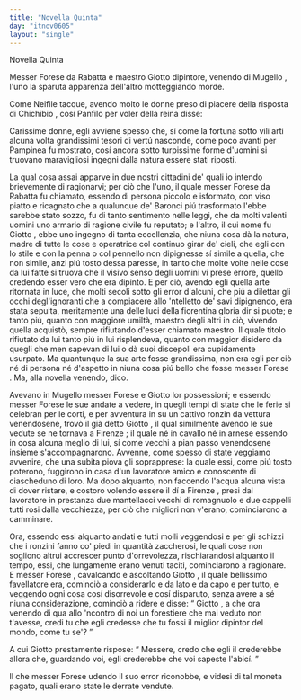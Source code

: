 ```yaml
---
title: "Novella Quinta"
day: "itnov0605"
layout: "single"
---
```

<html>
 <head>
 </head>
 <body>
  <div id="nov0605" type="novella" who="panfilo">
   <head>
    Novella Quinta
   </head>
   <argument>
    <p>
     <milestone id="p06050001"/>
     Messer
     <name persref="forese" type="person">
      Forese da Rabatta
     </name>
     e maestro
     <name persref="giotto" type="person">
      Giotto
     </name>
     dipintore, venendo di
     <name placeref="mugello" type="place">
      Mugello
     </name>
     , l'uno la sparuta apparenza dell'altro motteggiando morde.
    </p>
   </argument>
   <div3 type="commentary" who="author">
    <p>
     <milestone id="p06050002"/>
     Come
     <name persref="neifile" type="person">
      Neifile
     </name>
     tacque, avendo molto le donne preso di piacere della risposta di
     <name persref="chichibio" type="person">
      Chichibio
     </name>
     , cos&iacute;
     <name persref="panfilo" type="person">
      Panfilo
     </name>
     per voler della
     <name persref="elissa" type="person">
      reina
     </name>
     disse:
    </p>
   </div3>
   <div3 type="commentary" who="panfilo">
    <p>
     <milestone id="p06050003"/>
     Carissime donne, egli avviene spesso che, s&iacute; come la fortuna sotto vili arti alcuna volta grandissimi tesori di vert&uacute; nasconde, come poco avanti per
     <name persref="pampinea" type="person">
      Pampinea
     </name>
     fu mostrato, cos&iacute; ancora sotto turpissime forme d'uomini si truovano maravigliosi ingegni dalla natura essere stati riposti.
    </p>
   </div3>
   <p>
    <milestone id="p06050004"/>
    La qual cosa assai apparve in due nostri cittadini de' quali io intendo brievemente di ragionarvi; per ci&ograve; che l'uno, il quale messer
    <name persref="forese" type="person">
     Forese da Rabatta
    </name>
    fu chiamato, essendo di persona piccolo e isformato, con viso piatto e ricagnato che a qualunque de' Baronci pi&uacute; trasformato l'ebbe sarebbe stato sozzo, fu di tanto sentimento nelle leggi, che da molti valenti uomini uno armario di ragione civile fu reputato;
    <milestone id="p06050005"/>
    e l'altro, il cui nome fu
    <name persref="giotto" type="person">
     Giotto
    </name>
    , ebbe uno ingegno di tanta eccellenzia, che niuna cosa d&agrave; la natura, madre di tutte le cose e operatrice col continuo girar de' cieli, che egli con lo stile e con la penna o col pennello non dipignesse s&iacute; simile a quella, che non simile, anzi pi&uacute; tosto dessa paresse, in tanto che molte volte nelle cose da lui fatte si truova che il visivo senso degli uomini vi prese errore, quello credendo esser vero che era dipinto.
    <milestone id="p06050006"/>
    E per ci&ograve;, avendo egli quella arte ritornata in luce, che molti secoli sotto gli error d'alcuni, che pi&uacute; a dilettar gli occhi degl'ignoranti che a compiacere allo 'ntelletto de' savi dipignendo, era stata sepulta, meritamente una delle luci della fiorentina gloria dir si puote; e tanto pi&uacute;, quanto con maggiore umilt&agrave;, maestro degli altri in ci&ograve;, vivendo quella acquist&ograve;, sempre rifiutando d'esser chiamato maestro.
    <milestone id="p06050007"/>
    Il quale titolo rifiutato da lui tanto pi&uacute; in lui risplendeva, quanto con maggior disidero da quegli che men sapevan di lui o d&agrave; suoi discepoli era cupidamente usurpato.
    <milestone id="p06050008"/>
    Ma quantunque la sua arte fosse grandissima, non era egli per ci&ograve; n&eacute; di persona n&eacute; d'aspetto in niuna cosa pi&uacute; bello che fosse
    <name persref="forese" type="person">
     messer Forese
    </name>
    . Ma, alla novella venendo, dico.
   </p>
   <p>
    <milestone id="p06050009"/>
    Avevano in
    <name placeref="mugello" type="place">
     Mugello
    </name>
    <name persref="forese" type="person">
     messer Forese
    </name>
    e
    <name persref="giotto" type="person">
     Giotto
    </name>
    lor possessioni; e essendo
    <name persref="forese" type="person">
     messer Forese
    </name>
    le sue andate a vedere, in quegli tempi di state che le ferie si celebran per le corti, e per avventura in su un cattivo ronzin da vettura venendosene, trov&ograve; il gi&agrave; detto
    <name persref="giotto" type="person">
     Giotto
    </name>
    , il qual similmente avendo le sue vedute se ne tornava a
    <name placeref="firenze" type="place">
     Firenze
    </name>
    ; il quale n&eacute; in cavallo n&eacute; in arnese essendo in cosa alcuna meglio di lui, s&iacute; come vecchi a pian passo venendosene insieme s'accompagnarono.
    <milestone id="p06050010"/>
    Avvenne, come spesso di state veggiamo avvenire, che una subita piova gli soprapprese: la quale essi, come pi&uacute; tosto poterono, fuggirono in casa d'un lavoratore amico e conoscente di ciascheduno di loro.
    <milestone id="p06050011"/>
    Ma dopo alquanto, non faccendo l'acqua alcuna vista di dover ristare, e costoro volendo essere il d&iacute; a
    <name placeref="firenze" type="place">
     Firenze
    </name>
    , presi dal lavoratore in prestanza due mantellacci vecchi di romagnuolo e due cappelli tutti rosi dalla vecchiezza, per ci&ograve; che migliori non v'erano, cominciarono a camminare.
   </p>
   <p>
    <milestone id="p06050012"/>
    Ora, essendo essi alquanto andati e tutti molli veggendosi e per gli schizzi che i ronzini fanno co' piedi in quantit&agrave; zaccherosi, le quali cose non sogliono altrui accrescer punto d'orrevolezza, rischiarandosi alquanto il tempo, essi, che lungamente erano venuti taciti, cominciarono a ragionare.
    <milestone id="p06050013"/>
    E
    <name persref="forese" type="person">
     messer Forese
    </name>
    , cavalcando e ascoltando
    <name persref="giotto" type="person">
     Giotto
    </name>
    , il quale bellissimo favellatore era, cominci&ograve; a considerarlo e da lato e da capo e per tutto, e veggendo ogni cosa cos&iacute; disorrevole e cos&iacute; disparuto, senza avere a s&eacute; niuna considerazione, cominci&ograve; a ridere e disse:
    <milestone id="p06050014"/>
    <q direct="unspecified" who="forese">
     <name persref="giotto" type="person">
      Giotto
     </name>
     , a che ora venendo di qua allo 'ncontro di noi un forestiere che mai veduto non t'avesse, credi tu che egli credesse che tu fossi il miglior dipintor del mondo, come tu se'?
    </q>
   </p>
   <p>
    <milestone id="p06050015"/>
    A cui
    <name persref="giotto" type="person">
     Giotto
    </name>
    prestamente rispose:
    <q direct="unspecified" who="giotto">
     Messere, credo che egli il crederebbe allora che, guardando voi, egli crederebbe che voi sapeste l'abic&iacute;.
    </q>
   </p>
   <p>
    <milestone id="p06050016"/>
    Il che
    <name persref="forese" type="person">
     messer Forese
    </name>
    udendo il suo error riconobbe, e videsi di tal moneta pagato, quali erano state le derrate vendute.
   </p>
  </div>
 </body>
</html>
